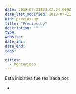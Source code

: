 ```yaml
---
date: 2019-07-21T23:02:24.000Z
date_last_modified: 2019-07-21
uid: precios-uy
title: "Precios.Uy"
description: ""
type: 
website: 
date_ini: 
date_end: 
tags:

cities: 
  - Montevideo
---
```


Esta iniciativa fue realizada por:

- [](/i/ministerio-de-economia.html)
